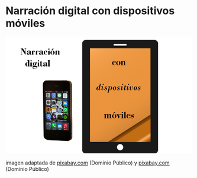 # Narración digital con dispositivos móviles


![](img/5_dispositivos_moviles_b.png)


imagen adaptada de [pixabay.com](https://pixabay.com/es/iphone-smartphone-tel%C3%A9fono-476237/) (Dominio Público) y [pixabay.com](https://pixabay.com/es/comprimido-ipad-tecnolog%C3%ADa-pantalla-1917229/) (Dominio Público)